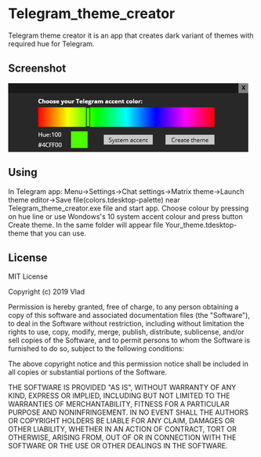 # Telegram_theme_creator

Telegram theme creator it is an app that creates dark variant of themes with required hue for Telegram.

## Screenshot

<img src="./img/Screenshot.png" alt="Telegram theme creator" width=490 height=140 align="center"/>

## Using

In Telegram app: Menu->Settings->Chat settings->Matrix theme->Launch theme editor->Save file(colors.tdesktop-palette) near Telegram_theme_creator.exe file and start app. Choose colour by pressing on hue line or use Wondows's 10 system accent colour and press button Create theme. In the same folder will appear file Your_theme.tdesktop-theme that you can use.

## License

MIT License

Copyright (c) 2019 Vlad

Permission is hereby granted, free of charge, to any person obtaining a copy
of this software and associated documentation files (the "Software"), to deal
in the Software without restriction, including without limitation the rights
to use, copy, modify, merge, publish, distribute, sublicense, and/or sell
copies of the Software, and to permit persons to whom the Software is
furnished to do so, subject to the following conditions:

The above copyright notice and this permission notice shall be included in all
copies or substantial portions of the Software.

THE SOFTWARE IS PROVIDED "AS IS", WITHOUT WARRANTY OF ANY KIND, EXPRESS OR
IMPLIED, INCLUDING BUT NOT LIMITED TO THE WARRANTIES OF MERCHANTABILITY,
FITNESS FOR A PARTICULAR PURPOSE AND NONINFRINGEMENT. IN NO EVENT SHALL THE
AUTHORS OR COPYRIGHT HOLDERS BE LIABLE FOR ANY CLAIM, DAMAGES OR OTHER
LIABILITY, WHETHER IN AN ACTION OF CONTRACT, TORT OR OTHERWISE, ARISING FROM,
OUT OF OR IN CONNECTION WITH THE SOFTWARE OR THE USE OR OTHER DEALINGS IN THE
SOFTWARE.
